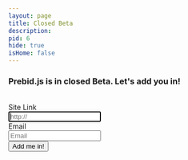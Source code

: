 ```yaml
---
layout: page
title: Closed Beta
description: 
pid: 6
hide: true
isHome: false
---
```




<div class="text-center">
<h3><span class="label label-warning">Prebid.js is in closed Beta. Let's add you in!</span></h3>
<br>
</div>

<div class="form-horizontal">
  <div class="form-group">
    <label class="col-sm-2 control-label">Site Link</label>
    <div class="col-sm-10">
      <input class="form-control" id="site-field" placeholder="http://" autofocus required>
    </div>
  </div>
  <div class="form-group">
    <label class="col-sm-2 control-label">Email</label>
    <div class="col-sm-10">
      <input class="form-control" placeholder="Email" id="email-field" required>
    </div>
  </div>
  <div class="form-group">
    <div class="col-sm-offset-2 col-sm-10">
      <button class="btn btn-success" id="submit-email" onclick="submitEmail()">Add me in!</button>
    </div>
  </div>
</div>